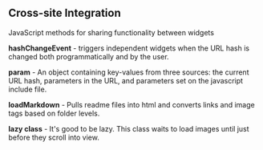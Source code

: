 ## Cross-site Integration

JavaScript methods for sharing functionality between widgets  

**hashChangeEvent** - triggers independent widgets when the URL hash is changed both programmatically and by the user.    

**param** - An object containing key-values from three sources: the current URL hash, parameters in the URL, and parameters set on the javascript include&nbsp;file.  

**loadMarkdown** - Pulls readme files into html and converts links and image tags based on folder levels.  

**lazy class** - It's good to be lazy. This class waits to load images until just before they scroll into view.  

